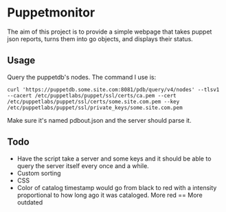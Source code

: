 # Puppetmonitor 
The aim of this project is to provide a simple webpage that takes puppet json reports, turns them into go objects, and displays their status.

## Usage
Query the puppetdb's nodes. The command I use is:

	curl 'https://puppetdb.some.site.com:8081/pdb/query/v4/nodes' --tlsv1 --cacert /etc/puppetlabs/puppet/ssl/certs/ca.pem --cert /etc/puppetlabs/puppet/ssl/certs/some.site.com.pem --key /etc/puppetlabs/puppet/ssl/private_keys/some.site.com.pem

Make sure it's named pdbout.json and the server should parse it.

## Todo
- Have the script take a server and some keys and it should be able to query the server itself every once and a while.
- Custom sorting
- CSS
- Color of catalog timestamp would go from black to red with a intensity proportional to how long ago it was cataloged. More red == More outdated
